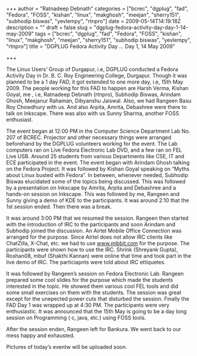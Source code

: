 +++
author = "Ratnadeep Debnath"
categories = ["bcrec", "dgplug", "fad", "Fedora", "FOSS", "kishan", "linux", "makghosh", "meejan", "sherry151", "subhodip biswas", "yevlempy", "rtnpro"]
date = 2009-05-14T14:19:18Z
description = ""
draft = false
slug = "dgplug-fedora-activity-day-day-1-14-may-2009"
tags = ["bcrec", "dgplug", "fad", "Fedora", "FOSS", "kishan", "linux", "makghosh", "meejan", "sherry151", "subhodip biswas", "yevlempy", "rtnpro"]
title = "DGPLUG Fedora Activity Day ... Day 1, 14 May 2009"

+++


The Linux Users’ Group of Durgapur, i.e, DGPLUG conducted a Fedora Activity Day in Dr. B. C. Roy Engineering College, Durgapur. Though it was planned to be a 1 day FAD, it got extended to one more day, i.e, 15th May 2009. The people working for this FAD to happen are Harsh Verma, Kishan Goyal, me , i.e, Ratnadeep Debnath (rtnpro), Subhodip Biswas, Arindam Ghosh, Meejanur Rahaman, Dibyanshu Jaiswal. Also, we had Rangeen Basu Roy Chowdhury with us. And also Arpita, Amrita, Debashree were there to talk on Inkscape. There was also with us Sunny Sharma, another FOSS enthusiast.

The event began at 12:00 PM in the Computer Science Department Lab No. 207 of BCREC. Projector and other necessary things were arranged beforehand by the DGPLUG volunteers working for the event. The Lab computers ran on Live Fedora Electronic Lab DVD, and a few ran on FEL Live USB. Around 25 students from various Departments like CSE, IT and ECE participated in the event. The event began with Arindam Ghosh talking on the Fedora Project. It was followed by Kishan Goyal speaking on “Myths about Linux busted with Fedora”. In between, whenever needed, Subhodip Biswas elucidated some of the topics being discussed. This was followed by a presentation on Inkscape by Amrita, Arpita and Debashree and a hands-on session on Inkscape. This was followed by me, Rangeen and Sunny giving a demo of KDE to the participants. It was around 2:10 that the 1st session ended. Then there was a break.

It was around 3:00 PM that we resumed the session. Rangeen then started with the introduction of IRC to the participants and soon Arindam and Subhodip joined the discussion. An Airtel Mobile Office Connection was arranged for the purpose. Since Airtel does not allow IRC clients like ChatZilla, X-Chat, etc. we had to use www.mibbit.com for the purpose. The participants were shown how to use the IRC. Shrink (Shreyank Gupta), Roshan08, mbuf (Shakthi Kannan) were online that time and took part in the live demo of IRC. The particiapnts were told about IRC ettiquetes.

It was followed by Rangeen’s session on Fedora Electronic Lab. Rangeen prepared some cool slides for the purpose which made the students interested in the topic. He showed them various cool FEL tools and did some small exercises on them with the students. The session was great except for the unepected power cuts that disturbed the session. Finally the FAD Day 1 was wrapped up at 4:30 PM. The participants were very enthusiastic. It was announced that the 15th May is going to be a day long session on Programming ( c, java, etc.) using FOSS tools.

After the session enden, Rangeen left for Bankura. We went back to our mess happy and exhausted.

Pictures of today’s eventw will be uploaded soon.

